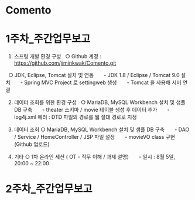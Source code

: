 # Comento

# 1주차_주간업무보고

1. 스프링 개발 환경 구성
  ○ Github 계정 : https://github.com/jiminkwak/Comento.git

  ○ JDK, Eclipse, Tomcat 설치 및 연동
      - JDK 1.8 / Eclipse / Tomcat 9.0 설치
      - Spring MVC Project 로 settingweb 생성
      - Tomcat 을 사용해 서버 연결


2. 데이터 조회를 위한 환경 구성
  ○ MariaDB, MySQL Workbench 설치 및 샘플 DB 구축
      - theater 스키마 / movie 테이블 생성 후 데이터 추가
      - log4j.xml 에러 : DTD 파일의 경로를 웹 절대 경로로 지정


3. 데이터 조회
○ MariaDB, MySQL Workbench 설치 및 샘플 DB 구축
      - DAO / Service / HomeController / JSP 파일 설정
      - movieVO class 구현 (Github 업로드)


4. 기타
○ 1차 온라인 세션 ( OT - 직무 이해 / 과제 설명)
      - 일시 : 8월 5일, 20:00 ~ 22:00
      
      


# 2주차_주간업무보고


